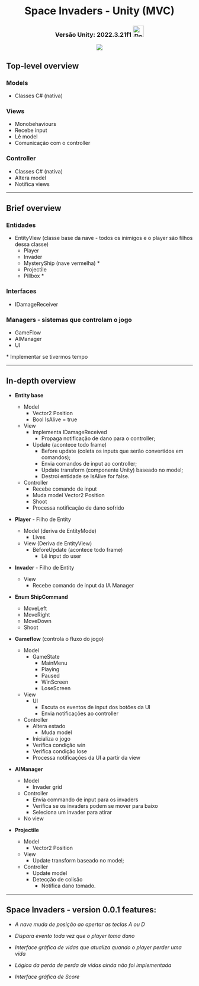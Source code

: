 <h1 align="center">Space Invaders - Unity (MVC)</h1>

<h3 align="center">Versão Unity: 2022.3.21f1
  <a href="https://download.unity3d.com/download_unity/bf09ca542b87/UnityDownloadAssistant-2022.3.21f1.exe" style="display: inline-block;">
    <img width="30" height="30" src="https://cdn-icons-png.freepik.com/512/9138/9138599.png" alt="Download">
  </a>
</h3>



<p align="center">
  <a href="https://github.com/Fr0zEnG0d/TechTitans/">
    <img src="https://seeklogo.com/images/S/space-invaders-logo-153AB2CD24-seeklogo.com.png">
    </a>
</p>

## Top-level overview
### Models

*   Classes C# (nativa)

### Views

*   Monobehaviours
*   Recebe input
*   Lê model
*   Comunicação com o controller

### Controller

*   Classes C# (nativa)
*   Altera model
*   Notifica views

* * *
## Brief overview
### Entidades

*   EntityView (classe base da nave - todos os inimigos e o player são filhos dessa classe)
    *   Player
    *   Invader
    *   MysteryShip (nave vermelha) \*
    *   Projectile
    *   Pillbox \*

### Interfaces

*   IDamageReceiver

### Managers - sistemas que controlam o jogo

*   GameFlow
*   AIManager
*   UI

\* Implementar se tivermos tempo

* * *
## In-depth overview
*   **Entity base**
    *   Model
        *   Vector2 Position
        *   Bool IsAlive = true
    *   View
        *   Implementa IDamageReceived
            *   Propaga notificação de dano para o controller;
        *   Update (acontece todo frame)
            *   Before update (coleta os inputs que serão convertidos em comandos);
            *   Envia comandos de input ao controller;
            *   Update transform (componente Unity) baseado no model;
            *   Destroi entidade se IsAlive for false.
    *   Controller
        *   Recebe comando de input
        *   Muda model Vector2 Position
        *   Shoot
        *   Processa notificação de dano sofrido

*   **Player** - Filho de Entity
    *   Model (deriva de EntityMode)
        *   Lives
    *   View (Deriva de EntityView)
        *   BeforeUpdate (acontece todo frame)
            *   Lê input do user

*   **Invader** - Filho de Entity
    *   View
        *   Recebe comando de input da IA Manager

*   **Enum ShipCommand**
    *   MoveLeft
    *   MoveRight
    *   MoveDown
    *   Shoot

*   **Gameflow** (controla o fluxo do jogo)
    *   Model
        *   GameState
            *   MainMenu
            *   Playing
            *   Paused
            *   WinScreen
            *   LoseScreen
    *   View
        *   UI
            *   Escuta os eventos de input dos botões da UI
            *   Envia notificações ao controller
    *   Controller
        *   Altera estado
            *   Muda model
        *   Inicializa o jogo
        *   Verifica condição win
        *   Verifica condição lose
        *   Processa notificações da UI a partir da view

*   **AIManager**
    *   Model
        *   Invader grid
    *   Controller
        *   Envia commando de input para os invaders
        *   Verifica se os invaders podem se mover para baixo
        *   Seleciona um invader para atirar
    *   No view

*   **Projectile**
    *   Model
        *   Vector2 Position
    *   View
        *   Update transform baseado no model;
    *   Controller
        *   Update model
        *   Detecção de colisão
            *   Notifica dano tomado.

* * *

## Space Invaders - version 0.0.1 features:

*   _A nave muda de posição ao apertar as teclas A ou D_

*   _Dispara evento toda vez que o player toma dano_

*   _Interface gráfica de vidas que atualiza quando o player perder uma vida_

*   _Lógica da perda de perda de vidas ainda não foi implementada_

*   _Interface gráfica de Score_
